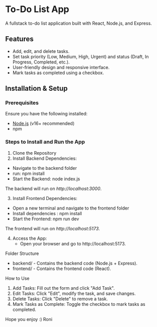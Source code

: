 # To-Do List App

A fullstack to-do list application built with React, Node.js, and Express.

## Features
- Add, edit, and delete tasks.
- Set task priority (Low, Medium, High, Urgent) and status (Draft, In Progress, Completed, etc.).
- User-friendly design and responsive interface.
- Mark tasks as completed using a checkbox.

## Installation & Setup

### Prerequisites
Ensure you have the following installed:
- [Node.js](https://nodejs.org/) (v16+ recommended)
- npm 

### Steps to Install and Run the App
1. Clone the Repository
2. Install Backend Dependencies:
- Navigate to the backend folder
- run:
npm install
- Start the Backend:
node index.js

The backend will run on *http://localhost:3000*.

3. Install Frontend Dependencies:
- Open a new terminal and navigate to the frontend folder
- Install dependencies :
npm install
- Start the Frontend:
npm run dev

The frontend will run on *http://localhost:5173*.

4. Access the App:
    * Open your browser and go to http://localhost:5173.

Folder Structure
* backend/ - Contains the backend code (Node.js + Express).
* frontend/ - Contains the frontend code (React).

How to Use
1. Add Tasks: Fill out the form and click "Add Task".
2. Edit Tasks: Click "Edit", modify the task, and save changes.
3. Delete Tasks: Click "Delete" to remove a task.
4. Mark Tasks as Complete: Toggle the checkbox to mark tasks as completed.

Hope you enjoy :)
Roni